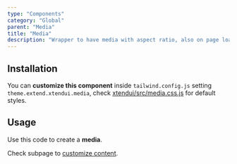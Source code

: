 ```yaml
---
type: "Components"
category: "Global"
parent: "Media"
title: "Media"
description: "Wrapper to have media with aspect ratio, also on page load, useful also for advanced animations."
---
```


## Installation

You can **customize this component** inside `tailwind.config.js` setting `theme.extend.xtendui.media`, check [xtendui/src/media.css.js](https://github.com/minimit/xtendui/blob/beta/src/media.css.js) for default styles.

## Usage

Use this code to create a **media**.

<demo>
  <demoinline src="demos/components/media/usage">
  </demoinline>
</demo>

Check subpage to [customize content](/components/media/content).
